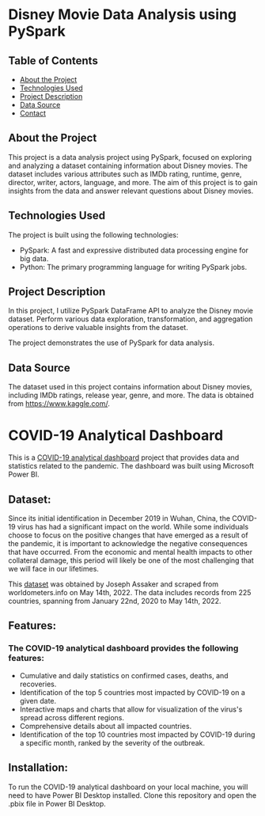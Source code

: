 # Disney Movie Data Analysis using PySpark

## Table of Contents
- [About the Project](#about-the-project)
- [Technologies Used](#technologies-used)
- [Project Description](#project-description)
- [Data Source](#data-source)
- [Contact](#contact)

## About the Project

This project is a data analysis project using PySpark, focused on exploring and analyzing a dataset containing information about Disney movies. The dataset includes various attributes such as IMDb rating, runtime, genre, director, writer, actors, language, and more. The aim of this project is to gain insights from the data and answer relevant questions about Disney movies.

## Technologies Used

The project is built using the following technologies:
- PySpark: A fast and expressive distributed data processing engine for big data.
- Python: The primary programming language for writing PySpark jobs.

## Project Description

In this project, I utilize PySpark DataFrame API to analyze the Disney movie dataset. Perform various data exploration, transformation, and aggregation operations to derive valuable insights from the dataset.

The project demonstrates the use of PySpark for data analysis.

## Data Source

The dataset used in this project contains information about Disney movies, including IMDb ratings, release year, genre, and more. The data is obtained from https://www.kaggle.com/.





# COVID-19 Analytical Dashboard
This is a [COVID-19 analytical dashboard](https://app.powerbi.com/view?r=eyJrIjoiNDQ5NzUzOTgtMzNiZC00MGVlLThkZTktOGU5NWJhZTg2YTRiIiwidCI6ImM5OWNlNTA0LTU3MDEtNGUwYS1iNDVjLWJiMzc0M2EyMmUyZCJ9) project that provides data and statistics related to the pandemic. The dashboard was built using Microsoft Power BI. 

## Dataset:
Since its initial identification in December 2019 in Wuhan, China, the COVID-19 virus has had a significant impact on the world. While some individuals choose to focus on the positive changes that have emerged as a result of the pandemic, it is important to acknowledge the negative consequences that have occurred. From the economic and mental health impacts to other collateral damage, this period will likely be one of the most challenging that we will face in our lifetimes.

This [dataset](https://www.kaggle.com/datasets/josephassaker/covid19-global-dataset) was obtained by Joseph Assaker and scraped from worldometers.info on May 14th, 2022. The data includes records from 225 countries, spanning from January 22nd, 2020 to May 14th, 2022.

## Features:
### The COVID-19 analytical dashboard provides the following features:

- Cumulative and daily statistics on confirmed cases, deaths, and recoveries.
- Identification of the top 5 countries most impacted by COVID-19 on a given date.
- Interactive maps and charts that allow for visualization of the virus's spread across different regions.
- Comprehensive details about all impacted countries.
- Identification of the top 10 countries most impacted by COVID-19 during a specific month, ranked by the severity of the outbreak.



## Installation:
To run the COVID-19 analytical dashboard on your local machine, you will need to have Power BI Desktop installed. Clone this repository and open the .pbix file in Power BI Desktop.




